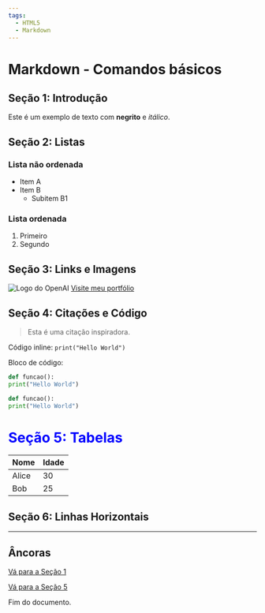 ```yaml
---
tags:
  - HTML5
  - Markdown
---
```



# Markdown - Comandos básicos

<a name="secao-1"></a>
## Seção 1: Introdução
Este é um exemplo de texto com **negrito** e *itálico*.

## Seção 2: Listas
### Lista não ordenada
- Item A
- Item B
  - Subitem B1

### Lista ordenada
1. Primeiro
2. Segundo

## Seção 3: Links e Imagens
![Logo do OpenAI](https://kmpc2013.github.io/portifolio/assets/images/profile-pic-7-96x96.png)
[Visite meu portfólio](https://kmpc2013.github.io/portifolio/)

## Seção 4: Citações e Código
> Esta é uma citação inspiradora.

Código inline: `print("Hello World")`

Bloco de código:

``` py
def funcao():
print("Hello World")
```

``` py title="funcao hello"
def funcao():
print("Hello World")
```



<a name="secao-5"></a>
<h1 style="color:blue">Seção 5: Tabelas</h1>

| Nome  | Idade |
|-------|-------|
| Alice | 30    |
| Bob   | 25    |

## Seção 6: Linhas Horizontais
---

## Âncoras
[Vá para a Seção 1](#secao-1)

[Vá para a Seção 5](#secao-5)

Fim do documento.